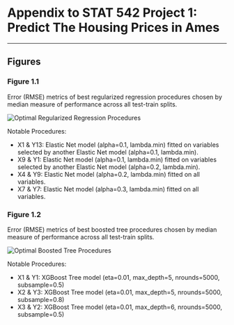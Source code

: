 # Appendix to STAT 542 Project 1: Predict The Housing Prices in Ames
---
## Figures

### Figure 1.1

Error (RMSE) metrics of best regularized regression procedures chosen by median measure of performance across all test-train splits.

![Optimal Regularized Regression Procedures](https://user-images.githubusercontent.com/19893082/196309318-182eebd7-a993-48ff-a4e8-4f545e1a4041.png)

Notable Procedures:
* X1 & Y13: Elastic Net model (alpha=0.1, lambda.min) fitted on variables selected by another Elastic Net model  (alpha=0.1, lambda.min).
* X9 & Y1: Elastic Net model (alpha=0.1, lambda.min) fitted on variables selected by another Elastic Net model  (alpha=0.2, lambda.min).
* X4 & Y9: Elastic Net model (alpha=0.2, lambda.min) fitted on all variables.
* X7 & Y7: Elastic Net model (alpha=0.3, lambda.min) fitted on all variables.

### Figure 1.2

Error (RMSE) metrics of best boosted tree procedures chosen by median measure of performance across all test-train splits.

![Optimal Boosted Tree Procedures](https://user-images.githubusercontent.com/19893082/196309421-c165fa2c-c0c8-4166-98df-7699e06d92d1.png)

Notable Procedures:
* X1 & Y1: XGBoost Tree model (eta=0.01, max_depth=5, nrounds=5000, subsample=0.5)
* X2 & Y3: XGBoost Tree model (eta=0.01, max_depth=5, nrounds=5000, subsample=0.8)
* X3 & Y2: XGBoost Tree model (eta=0.01, max_depth=6, nrounds=5000, subsample=0.5)

